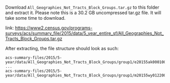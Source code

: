 Download `All_Geographies_Not_Tracts_Block_Groups.tar.gz` to this folder and extract it. Please note this is a 30.2 GB uncompressed tar.gz file. It will take some time to download.

link: https://www2.census.gov/programs-surveys/acs/summary_file/2015/data/5_year_entire_sf/All_Geographies_Not_Tracts_Block_Groups.tar.gz

After extracting, the file structure should look as such:

```
acs-summary-files/2015/5-year/data/All_Geographies_Not_Tracts_Block_Groups/group1/e20155ak0001000.txt
...
acs-summary-files/2015/5-year/data/All_Geographies_Not_Tracts_Block_Groups/group1/m20155wy0122000.txt
```
